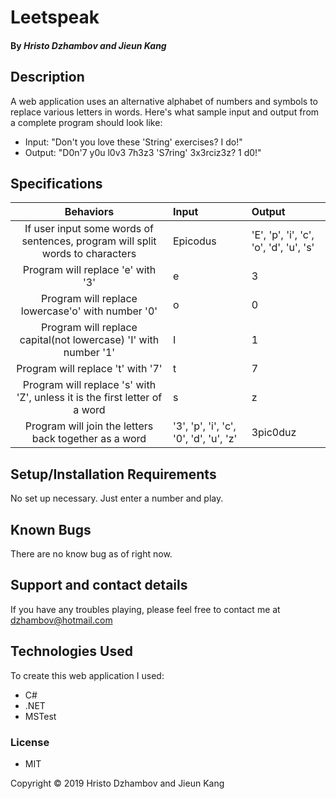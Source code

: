 # Leetspeak

#### By *Hristo Dzhambov and Jieun Kang*

## Description

A web application uses an alternative alphabet of numbers and symbols to replace various letters in words.
Here's what sample input and output from a complete program should look like:
  * Input: "Don't you love these 'String' exercises? I do!"
  * Output: "D0n'7 y0u l0v3 7h3z3 'S7ring' 3x3rciz3z? 1 d0!"

## Specifications
| Behaviors | Input | Output |
| :--------:| :-----| :----- |
| If user input some words of sentences, program will split words to characters | Epicodus | 'E', 'p', 'i', 'c', 'o', 'd', 'u', 's' |
| Program will replace 'e' with '3' | e | 3 |
| Program will replace lowercase'o' with number '0' | o | 0 |
| Program will replace capital(not lowercase) 'I' with number '1' | I | 1 |
| Program will replace 't' with '7' | t | 7 |
| Program will replace 's' with 'Z', unless it is the first letter of a word | s | z |
| Program will join the letters back together as a word | '3', 'p', 'i', 'c', '0', 'd', 'u', 'z' | 3pic0duz |



## Setup/Installation Requirements

No set up necessary. Just enter a number and play.


## Known Bugs

There are no know bug as of right now.

## Support and contact details

If you have any troubles playing, please feel free to contact me at dzhambov@hotmail.com

## Technologies Used

To create this web application I used:
 * C# 
 * .NET
 * MSTest

### License
 * MIT

Copyright &copy; 2019 Hristo Dzhambov and Jieun Kang